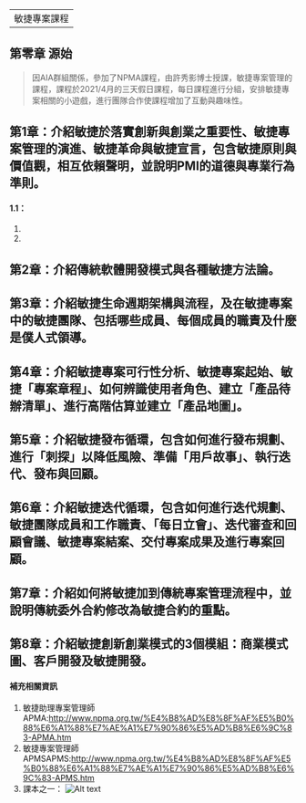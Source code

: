 <table>
    <tr>
        <td>敏捷專案課程</td>
    </tr>
</table>

## 第零章 源始
>  因AIA群組關係，參加了NPMA課程，由許秀影博士授課，敏捷專案管理的課程，課程於2021/4月的三天假日課程，每日課程進行分組，安排敏捷專案相關的小遊戲，進行團隊合作使課程增加了互動與趣味性。

## 第1章：介紹敏捷於落實創新與創業之重要性、敏捷專案管理的演進、敏捷革命與敏捷宣言，包含敏捷原則與價值觀，相互依賴聲明，並說明PMI的道德與專業行為準則。
#### 1.1：
1.  
2.  
## 第2章：介紹傳統軟體開發模式與各種敏捷方法論。

## 第3章：介紹敏捷生命週期架構與流程，及在敏捷專案中的敏捷團隊、包括哪些成員、每個成員的職責及什麼是僕人式領導。

## 第4章：介紹敏捷專案可行性分析、敏捷專案起始、敏捷「專案章程」、如何辨識使用者角色、建立「產品待辦清單」、進行高階估算並建立「產品地圖」。

## 第5章：介紹敏捷發布循環，包含如何進行發布規劃、進行「刺探」以降低風險、準備「用戶故事」、執行迭代、發布與回顧。

## 第6章：介紹敏捷迭代循環，包含如何進行迭代規劃、敏捷團隊成員和工作職責、「每日立會」、迭代審查和回顧會議、敏捷專案結案、交付專案成果及進行專案回顧。

## 第7章：介紹如何將敏捷加到傳統專案管理流程中，並說明傳統委外合約修改為敏捷合約的重點。

## 第8章：介紹敏捷創新創業模式的3個模組：商業模式圖、客戶開發及敏捷開發。

#### 補充相關資訊
1. 敏捷助理專案管理師APMA:http://www.npma.org.tw/%E4%B8%AD%E8%8F%AF%E5%B0%88%E6%A1%88%E7%AE%A1%E7%90%86%E5%AD%B8%E6%9C%83-APMA.htm
2. 敏捷專案管理師APMSAPMS:http://www.npma.org.tw/%E4%B8%AD%E8%8F%AF%E5%B0%88%E6%A1%88%E7%AE%A1%E7%90%86%E5%AD%B8%E6%9C%83-APMS.htm
3. 課本之一：
![Alt text](https://https://imgur.com/KyXQM6O.png)
